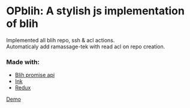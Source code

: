 # OPblih: A stylish js implementation of blih

Implemented all blih repo, ssh & acl actions. <br>
Automaticaly add ramassage-tek with read acl on repo creation.

### Made with:
* [Blih promise api](https://www.npmjs.com/package/blih)
* [Ink](https://www.npmjs.com/package/ink)
* [Redux](https://react-redux.js.org/)

[Demo](https://i.imgur.com/eMG3DT3.png)